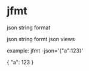 # jfmt
json string format

json string formt json views

example:
jfmt -json='{"a":123}'

{
"a": 123
}
